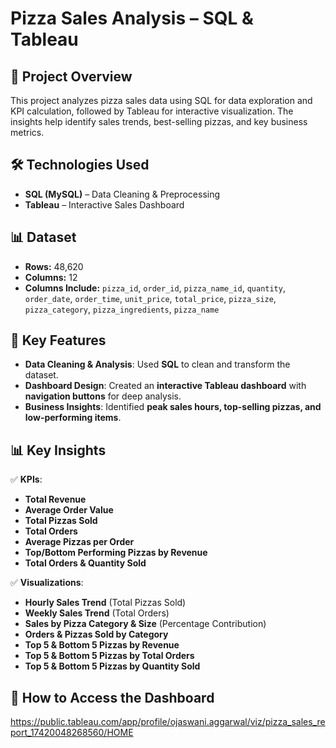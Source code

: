 # Pizza Sales Analysis – SQL & Tableau
## 📌 Project Overview  
This project analyzes pizza sales data using SQL for data exploration and KPI calculation, followed by Tableau for interactive visualization. 
The insights help identify sales trends, best-selling pizzas, and key business metrics.
## 🛠 Technologies Used  
- **SQL (MySQL)** – Data Cleaning & Preprocessing  
- **Tableau** – Interactive Sales Dashboard
## 📊 Dataset  
- **Rows:** 48,620  
- **Columns:** 12  
- **Columns Include:** `pizza_id`, `order_id`, `pizza_name_id`, `quantity`, `order_date`, `order_time`, `unit_price`, `total_price`, `pizza_size`, `pizza_category`, `pizza_ingredients`, `pizza_name`
## 🔎 Key Features  
- **Data Cleaning & Analysis**: Used **SQL** to clean and transform the dataset.  
- **Dashboard Design**: Created an **interactive Tableau dashboard** with **navigation buttons** for deep analysis.  
- **Business Insights**: Identified **peak sales hours, top-selling pizzas, and low-performing items**.
## 📊 Key Insights
✅ **KPIs**:  
- **Total Revenue**  
- **Average Order Value**  
- **Total Pizzas Sold**  
- **Total Orders**  
- **Average Pizzas per Order**
- **Top/Bottom Performing Pizzas by Revenue**  
- **Total Orders & Quantity Sold**  
  
✅ **Visualizations**:  
- **Hourly Sales Trend** (Total Pizzas Sold)  
- **Weekly Sales Trend** (Total Orders)  
- **Sales by Pizza Category & Size** (Percentage Contribution)  
- **Orders & Pizzas Sold by Category**
- **Top 5 & Bottom 5 Pizzas by Revenue**  
- **Top 5 & Bottom 5 Pizzas by Total Orders**  
- **Top 5 & Bottom 5 Pizzas by Quantity Sold**  

## 📌 How to Access the Dashboard 
https://public.tableau.com/app/profile/ojaswani.aggarwal/viz/pizza_sales_report_17420048268560/HOME
